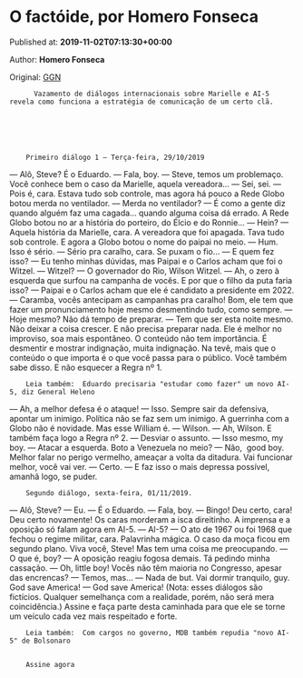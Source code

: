 
# O factóide, por Homero Fonseca

Published at: **2019-11-02T07:13:30+00:00**

Author: **Homero Fonseca**

Original: [GGN](https://jornalggn.com.br/cronica/o-factoide/)


        
          Vazamento de diálogos internacionais sobre Marielle e AI-5 revela como funciona a estratégia de comunicação de um certo clã.
        
      

         
      

        Primeiro diálogo 1 – Terça-feira, 29/10/2019
      
— Alô, Steve? É o Eduardo.
— Fala, boy.
— Steve, temos um problemaço. Você conhece bem o caso da Marielle, aquela vereadora…
— Sei, sei.
— Pois é, cara. Estava tudo sob controle, mas agora há pouco a Rede Globo botou merda no ventilador.
— Merda no ventilador?
— É como a gente diz quando alguém faz uma cagada… quando alguma coisa dá errado. A Rede Globo botou no ar a história do porteiro, do Élcio e do Ronnie…
— Hein?
— Aquela história da Marielle, cara. A vereadora que foi apagada. Tava tudo sob controle. E agora a Globo botou o nome do paipai no meio.
— Hum. Isso é sério.
— Sério pra caralho, cara. Se puxam o fio…
— E quem fez isso?
— Eu tenho minhas dúvidas, mas Paipai e o Carlos acham que foi o Witzel.
— Witzel?
— O governador do Rio, Wilson Witzel.
— Ah, o zero à esquerda que surfou na campanha de vocês. E por que o filho da puta faria isso?
— Paipai e o Carlos acham que ele é candidato a presidente em 2022.
— Caramba, vocês antecipam as campanhas pra caralho! Bom, ele tem que fazer um pronunciamento hoje mesmo desmentindo tudo, como sempre.
— Hoje mesmo? Não dá tempo de preparar.
— Tem que ser esta noite mesmo. Não deixar a coisa crescer. E não precisa preparar nada. Ele é melhor no improviso, soa mais espontâneo. O conteúdo não tem importância. É desmentir e mostrar indignação, muita indignação. Na tevê, mais que o conteúdo o que importa é o que você passa para o público. Você também sabe disso. E não esquecer a Regra nº 1.

        Leia também:  Eduardo precisaria "estudar como fazer" um novo AI-5, diz General Heleno
      
— Ah, a melhor defesa é o ataque!
— Isso. Sempre sair da defensiva, apontar um inimigo. Política não se faz sem um inimigo. A guerrinha com a Globo não é novidade. Mas esse William é.
— Wilson.
— Ah, Wilson. E também faça logo a Regra nº 2.
— Desviar o assunto.
— Isso mesmo, my boy.
— Atacar a esquerda. Boto a Venezuela no meio?
— Não,  good boy. Melhor falar no perigo vermelho, ameaçar a volta da ditadura. Vai funcionar melhor, você vai ver.
— Certo.
— E faz isso o mais depressa possível, amanhã logo, se puder.

        Segundo diálogo, sexta-feira, 01/11/2019.
      
— Alô, Steve?
— Eu.
— É o Eduardo.
— Fala, boy.
— Bingo! Deu certo, cara! Deu certo novamente! Os caras morderam a isca direitinho. A imprensa e a oposição só falam agora em AI-5.
— AI-5?
— O ato de 1967 ou foi 1968 que fechou o regime militar, cara. Palavrinha mágica. O caso da moça ficou em segundo plano. Viva você, Steve! Mas tem uma coisa me preocupando.
— O que é, boy?
— A oposição reagiu fogosa demais. Tá pedindo minha cassação.
— Oh, little boy! Vocês não têm maioria no Congresso, apesar das encrencas?
— Temos, mas…
— Nada de but. Vai dormir tranquilo, guy. God save America!
— God save America!
(Nota: esses diálogos são fictícios. Qualquer semelhança com a realidade, porém, não será mera coincidência.)
Assine e faça parte desta caminhada para que ele se torne um veículo cada vez mais respeitado e forte.

        Leia também:  Com cargos no governo, MDB também repudia "novo AI-5" de Bolsonaro
      

        Assine agora
      
